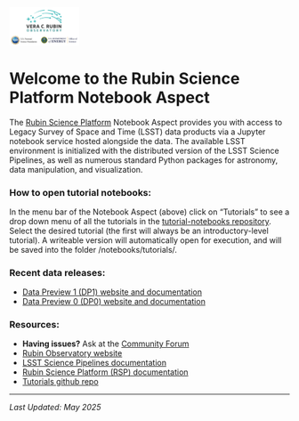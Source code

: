 <img src="https://github.com/lsst/rtn-045/blob/main/_static/logo_for_header.png" alt="Rubin logo" width="25%"/>

# Welcome to the Rubin Science Platform Notebook Aspect

The [Rubin Science Platform](https://data.lsst.cloud/) Notebook Aspect provides you with access to Legacy Survey of Space and Time (LSST) data products via a Jupyter notebook service hosted alongside the data. The available LSST environment is initialized with the distributed version of the LSST Science Pipelines, as well as numerous standard Python packages for astronomy, data manipulation, and visualization.

### How to open tutorial notebooks:
In the menu bar of the Notebook Aspect (above) click on “Tutorials” to see a drop down menu of all the tutorials in the [tutorial-notebooks repository](https://github.com/lsst/tutorial-notebooks/). Select the desired tutorial (the first will always be an introductory-level tutorial). A writeable version will automatically open for execution, and will be saved into the folder /notebooks/tutorials/.

### Recent data releases:
* [Data Preview 1 (DP1) website and documentation](https://dp1.lsst.io/)
* [Data Preview 0 (DP0) website and documentation](https://dp0.lsst.io/)

### Resources:
* **Having issues?** Ask at the [Community Forum](https://community.lsst.org/)
* [Rubin Observatory website](https://rubinobservatory.org/)
* [LSST Science Pipelines documentation](https://pipelines.lsst.io/)
* [Rubin Science Platform (RSP) documentation](https://rsp.lsst.io/)
* [Tutorials github repo](https://github.com/lsst/tutorial-notebooks/)


---
*Last Updated: May 2025*
